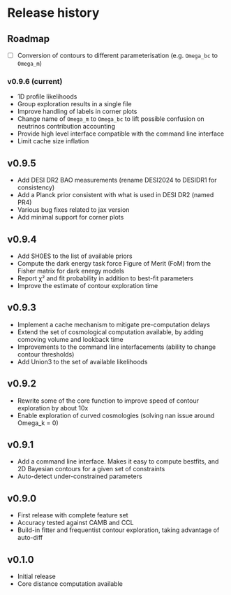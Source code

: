 # Release history

## Roadmap

- [ ] Conversion of contours to different parameterisation (e.g. `Omega_bc` to `Omega_m`)

### v0.9.6 (current)
- 1D profile likelihoods
- Group exploration results in a single file
- Improve handling of labels in corner plots
- Change name of `Omega_m` to `Omega_bc` to lift possible confusion on neutrinos contribution accounting
- Provide high level interface compatible with the command line interface
- Limit cache size inflation

## v0.9.5
- Add DESI DR2 BAO measurements (rename DESI2024 to DESIDR1 for consistency)
- Add a Planck prior consistent with what is used in DESI DR2 (named PR4)
- Various bug fixes related to jax version
- Add minimal support for corner plots

## v0.9.4
- Add SH0ES to the list of available priors
- Compute the dark energy task force Figure of Merit (FoM) from the Fisher matrix for dark energy models
- Report χ² and fit probability in addition to best-fit parameters
- Improve the estimate of contour exploration time

## v0.9.3
- Implement a cache mechanism to mitigate pre-computation delays
- Extend the set of cosmological computation available, by adding comoving volume and lookback time
- Improvements to the command line interfacements (ability to change contour thresholds)
- Add Union3 to the set of available likelihoods

## v0.9.2
- Rewrite some of the core function to improve speed of contour exploration by about 10x
- Enable exploration of curved cosmologies (solving nan issue around Omega_k = 0)

## v0.9.1
- Add a command line interface. Makes it easy to compute bestfits, and 2D Bayesian contours for a given set of constraints
- Auto-detect under-constrained parameters

## v0.9.0
- First release with complete feature set
- Accuracy tested against CAMB and CCL
- Build-in fitter and frequentist contour exploration, taking advantage of auto-diff

## v0.1.0
- Initial release
- Core distance computation available
